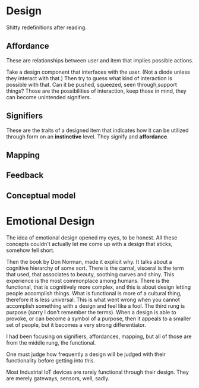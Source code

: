 # Design

Shitty redefinitions after reading. 

## Affordance

These are relationships between user and item that implies possible actions. 

Take a design component that interfaces with the user. (Not a diode unless they interact with that.) Then try to guess what kind of interaction is possible with that. Can it be pushed, squeezed, seen through,support things? Those are the possibilities of interaction, keep those in mind, they can become unintended signifiers. 

## Signifiers

These are the traits of a designed item that indicates how it can be utilized through form on an **instinctive** level.  They signify and **affordance**.

## Mapping
## Feedback
## Conceptual model


# Emotional Design 

The idea of emotional design opened my eyes, to be honest. 
All these concepts couldn't actually let me come up with a design that sticks, somehow fell short. 

Then the book by Don Norman, made it explicit why. It talks about a cognitive hierarchy of some sort. There is the carnal, visceral is the term that used, that associates to beauty, soothing curves and shiny. This experience is the most commonplace among humans. There is the functional, that is cognitively more complex, and this is about design letting people accomplish things. What is functional is more of a cultural thing, therefore it is less universal. This is what went wrong when you cannot accomplish something with a design and feel like a fool. The third rung is purpose (sorry I don't remember the terms). When a design is able to provoke, or can become a symbol of a purpose, then it appeals to a smaller set of people, but it becomes a very strong differentiator. 

I had been focusing on signifiers, affordances, mapping, but all of those are from the middle rung, the functional. 

One must judge how frequently a design will be judged with their functionality before getting into this.

Most Industrial IoT devices are rarely functional through their design. They are merely gateways, sensors, well, sadly. 
